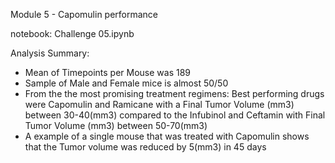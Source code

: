Module 5 - Capomulin performance 

notebook: Challenge 05.ipynb

Analysis Summary:
- Mean of Timepoints per Mouse was 189
- Sample of Male and Female mice is almost 50/50
- From the the most promising treatment regimens: Best performing drugs were Capomulin and Ramicane with a Final Tumor Volume (mm3) between 30-40(mm3) compared to the Infubinol and Ceftamin with Final Tumor Volume (mm3) between 50-70(mm3)
- A example of a single mouse that was treated with Capomulin shows that the Tumor volume was reduced by 5(mm3) in 45 days
